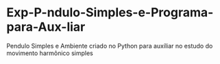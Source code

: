# Exp-P-ndulo-Simples-e-Programa-para-Aux-liar
Pendulo Simples e Ambiente criado no Python para auxíliar no estudo do movimento harmônico simples
